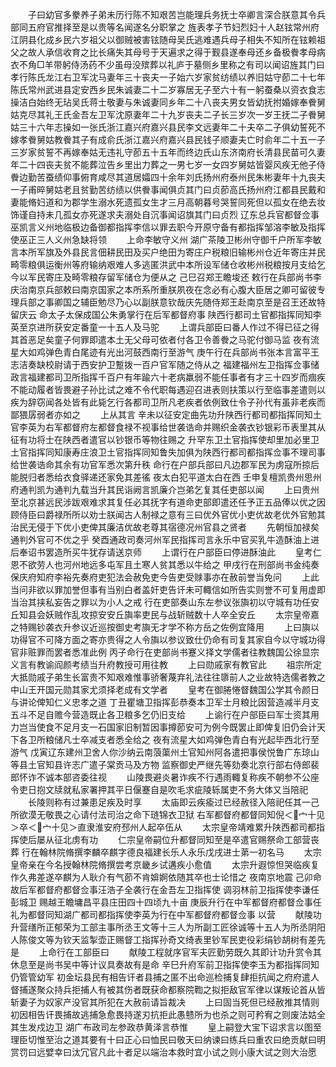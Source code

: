 <!-- { "loadSidebar": true } -->
　　子曰幼官多豢养子弟未历行陈不知艰苦岂能理兵务抚士卒卿言深合朕意其令兵部同五府官推择至是以贵等名闻遂名分职掌之  旌表孝子节妇烈妇十人赵铉常州府江阴县化成乡民六岁祖父以御贼被害铉随母吴氏逃难遇兵母子相失不知所在铉赖祖父之故人承信收育之比长痛失其母号于天遍求之得于觐县遂奉母还乡备极餋孝母病衣不角□羊带躬侍汤药不少虽母没殡葬以礼庐于墓侧乡里称之有司以闻诏旌其门曰孝行陈氏龙江右卫军沈马妻年三十丧夫一子始六岁家贫纺绩以养旧姑守莭二十七年陈氏常州武进县定安西乡民朱诚妻二十二岁寡居无子至六十有一躬蚕桑以资衣食志操洁白始终无玷吴氏蒋士敬妻与朱诚妻同乡年二十八丧夫男女皆幼抚拊婚嫁奉餋舅姑克尽其礼王氏金吾左卫军沈原妻年二十九岁丧夫二子长三岁次一岁王抚二子餋舅姑三十六年志操如一张氏浙江嘉兴府嘉兴县民李文远妻年二十夫卒二子俱幼誓死不嫁孝餋舅姑教餋其子有成俞氏浙江嘉兴府嘉兴县民钱子顺妻夫亡时俞年二十五一子三岁家贫誓不再嫁奉姑无违礼守莭五十五年而终边氏山东济南府长清县民苗可久妻年二十四丧夫贫不能葬泣告乡里出力葬之一男七岁一女四岁舅姑皆婴风疾无他子侍餋边勤苦蚕绩仰事俯育咸尽其道居孀四十余年刘氏扬州府泰州民朱彬妻年十九丧夫一子甫晬舅姑老且贫勤苦纺绩以供餋事闻俱贞其门曰贞莭高氏扬州府江都县民戴和妻能脩妇道和为郡学生溺水死遗孤女生才三月高朝暮号哭誓同死但以孤女在绝去妆饰谨自持未几孤女亦死遂求夫溺处自沉事闻诏旗其门曰贞烈  辽东总兵官都督佥事巫凯言义州地临极边备御都指挥李信以罪去职今开原守备有都指挥邹溶李敏及指挥使巫正三人义州急缺将领
　　上命李敏守义州  湖广茶陵卫彬州守御千户所军李敏言本所军旗及外县民言佃耕民田及买户绝田为寄庄户税粮旧输彬州仓近年寄庄并民畸零粮俱运衡州等府输纳艰难人多逃匿洪武中本所设军储仓收彬州税粮按月支给乞今以军民寄庄及畸零粮存留军储仓为便从之  己巳召郑王瞻埈还  敕行在兵部尚书李庆治南京兵部敕曰南京国家之本所系所重朕夙夜在念必有心腹大臣居之卿可留彼专理兵部之事卿国之辅臣勉尽乃心以副朕意钦哉庆先随侍郑王赴南京至是召王还故特留庆云  命太子太保成国公朱勇掌行在后军都督府事  陕西行都司土官都指挥同知李英至京进所获安定番童一十五人及马驼
　　上谓兵部臣曰番人作过不得已征之得其首恶足矣童子何罪即遣本土无父母可依者付各卫令善餋之马驼付御马监  夜有流星大如鸡弹色青白尾迹有光出河鼓西南行至游气  庚午行在兵部尚书张本言富平王志洁奏缺校尉请于西安护卫蹔拨一百户官军随之侍从之  福建福州左卫指挥佥事储政言福建都司卫所指挥千百户有年踰六十老病羸弱不能任事者有才三十四岁而痼疾不能动履者皆畏避子孙比试之难不令代职每遇迎召进表则扶策以行至临事差遣则以疾为辞窃闻各处皆有此毙乞行各都司卫所凡老疾者依例致仕令子孙代有虽非老疾而鄙猥孱弱者亦如之
　　上从其言  辛未以征安定曲先功升陕西行都司都指挥同知土官李英为右军都督府左都督食禄不视事给世袭诰命并赐织金袭衣钞银彩币表里其从征有功将士在陕西者遣官以钞银币等物往赐之  升罕东卫土官指挥使却里加必里卫土官指挥同知康寿庄浪卫土官指挥同知鲁失加俱为陕西行都司都指挥佥事不理司事给世袭诰命其余有功官军悉次第升秩  命行在户部兵部曰凡边郡军民为虏寇所掠后能脱归者悉给衣食驿递还家免其差徭  夜太白犯平道太白在西  壬申复檀凯贵州思州府通判凯为通判九载当升其民诣阙言凯廉介岂弟乞复其任吏部以闻
　　上曰贵州至北京甚远民涉跋艰难求其复任必其抚字有道命吏部即遣还任予正五品俸以优之因顾侍臣曰爵禄所所以劝士朕闻古人制禄之意有三曰优外官优小吏优故老优外官勉其治民无侵于下优小吏俾其廉洁优故老尊其宿德况州官县之贤者
　　先朝恒加禄矣通判外官可不优之乎  癸酉通政司奏河州军民指挥司言永乐中官买乳牛造酥油上进后奉诏书罢造所买牛犹存请送京师
　　上谓行在户部臣曰停进酥油此
　　皇考仁恩不欲劳人也河州地远多屯军且土寒人贫其悉以牛给之  甲戌行在刑部尚书金纯奏保庆府知府李裕先奏府吏犯法会赦免吏今告吏受赇事亦在赦前誉当免问
　　上此当问非欲以罪加誉但事有当别白者盖奸吏告讦未可輙信如所告实则誉不可复用虚即当治其挟私妄告之罪以为小人之戒  行在吏部奏山东左参议张旟初以守城有功任安丘知县会妖贼作乱攻掠安安丘旟率吏民与战斩贼数十人卒全安丘
　　太宗皇帝嘉之特赐钞袭衣升参议近巡按御史考旟无才学不称方岳之佐例宜降用
　　上曰旟以功得官不可降方面之寄亦贵得之人令旟以参议致仕仍命有司复其家自今以守城功得官非赃罪而罢者悉准此例  丙子命行在吏部尚书蹇义择文学儒者往教魏国公徐显宗义言有教谕阎颜考绩当升府教授可用往教
　　上曰勋戚家有教官此
　　祖宗所定大抵勋戚子弟生长富贵不知艰难惟事骄奢蔑弃礼法往往隳前人之业故特选儒者教之中山王开国元勋其家尤须择老成有文学者
　　皇考在御腃惓督魏国公学其令颜日与讲论俾知仁义忠孝之道  丁丑瞿塘卫指挥彭恭奏本卫军士月粮比因营造减半月支五斗不足自赡今营造既止各卫粮多乞仍旧支给
　　上谕行在户部臣曰军士资其用力岂当使食不足月支一石国家旧制暂因事撙莭安可为例今既罢止即俾复旧仍会计天下各卫所粮储凡士卒减支者悉全给之  夜有流星大如鸡弹色青白有光起毕西北行至游气  戊寅辽东建州卫舍人你沙纳云南蒗蕖州土官知州阿各遣把事侯悦鲁广东琼山等县土官知县许志广遣子棠贡马及方物  监察御史严继先等劾奏北京行部右侍郎裴郎怀诈不诚本部咨委往视
　　山陵畏避炎暑诈疾不行遇雨輙复称疾不朝参不公座令吏日抱文牍就私家署押其平日偃蹇自是吹毛求疵陵轹属吏不务大体又当陪祀
　　长陵则称有过兼患足疾及时享
　　太庙即云疾瘉过已经赦径入陪祀任其一己所欲漠无敬畏之心请付法司治之命下琏锦衣卫狱  右军都督府都督同知倪＜宀十见＞卒＜宀十见＞直隶淮安府邳州人起卒伍从
　　太宗皇帝靖难累升陕西都司都指挥使后屡从征北虏有功
　　仁宗皇帝嗣位升都督同知至是卒遣官赐祭命工部营丧葬  行在翰林院脩撰李麟卒麒字德良福建长乐人永乐戊戌进士苐一初名马
　　太宗皇帝亲在今名授翰林院脩撰尝考京畿乡试遘疾小愈值
　　太宗升遐惊怛哭临疾复作久弗差遂卒麒为人耿介有气莭不肯媕婀依随其卒也士论惜之  夜南京地震  己卯命故后军都督府都督佥事汪浩子全袭行在金吾左卫指挥使  调羽林前卫指挥使李谦任彭城卫  赐越王瞻墉昌平县庄田四十四顷九十亩  庚辰升行在中军都督府都督佥事任礼为都督同知湖广都司都指挥使李英为行在中军都督府都督佥事  以营
　　献陵功升营缮所正郁荣为工部主事所丞王文等十三人为所副工匠徐诚等十五人为所丞阴阳人陈俊文等为钦天监掣壶正赐督工指挥孙奇文绮表里钞军民吏役彩绢钞胡树有差先是
　　上命行在工部臣曰
　　献陵工程就序官军夫匠勤劳既久其即计功升赏令其休息至是尚书吴中等计议具奏故有是命  辛巳升府军前卫指挥使李玉为都指挥同知仍管管幼军  初金坛县民有相告讦者县捕之匿不出命巡检捕复肆拒抗闻之府府遣人督捕遂聚众持兵拒捕人有被其伤者既获命都察院鞫之拟拒敌官军律以谋叛论首从皆斩妻子为奴家产没官其所犯在大赦前请旨裁决
　　上曰固当死但已经赦推其情则初因相告讦畏捕故逃捕急愈畏持遂刃抗拒此愚戆所为也杀之则可矜宥之则废法姑全其生发戍边卫  湖广布政司左参政恭黄泽言恭惟
　　皇上嗣登大宝下诏求言以图至理臣切惟至治之道其要有十曰正心曰恤民曰敬天曰纳谏曰练兵曰重农曰绝贡献曰明赏罚曰远嬖幸曰汰冗官凡此十者足以端治本救时宜小试之则小康大试之则大治愿
